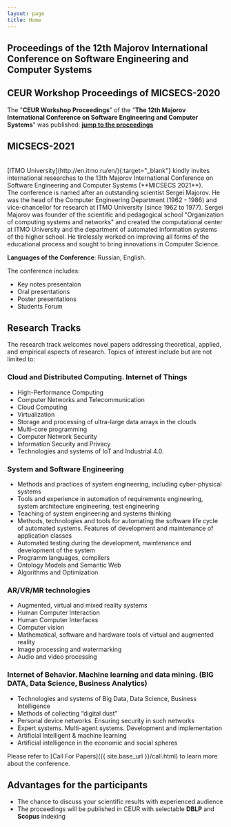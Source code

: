 ```yaml
---
layout: page
title: Home
---
```


## Proceedings of the 12th Majorov International Conference on Software Engineering and Computer Systems

## CEUR Workshop Proceedings of MICSECS-2020

The "**CEUR Workshop Proceedings**" of the "**The 12th Majorov International Conference on Software Engineering and Computer Systems**" was published: [**jump to the proceedings**](http://ceur-ws.org/Vol-2893/)

<!---
## Publication

Dear authors!

Based on the results of your participation in the conference, the organizing committee offers you to publish materials in the following collection of articles:

1. "**Proceedings of the XI Majorov International Conference on Software Engineering and Computer Systems**", which will be published in the first half of 2020 and will be indexed in the RSCI database. The list of selected papers: [**download**]({{ site.base_url }}/media/2019/MICSECS-2019-papers_for_RSCI.pdf){:target="_blank"}.
2. "**CEUR Workshop Proceedings**", which will be published in 2020 and will be indexed in the Scopus and DBLP databases. The list of selected papers: [**download**]({{ site.base_url }}/media/2019/MICSECS-2019-papers_for_CEUR.pdf){:target="_blank"}.
3. A special issue of "**Computers**" magazine, which will be published in 2020 and will be indexed in ESCI, Inspec, DBLP, and Scopus. The list of selected papers: [**download**]({{ site.base_url }}/media/2019/MICSECS-2019-papers_for_Computers.pdf){:target="_blank"}.

The instructions for each option are available at [**Publication page**]({{ site.base_url }}/publication.html).

## MICSECS-2019 Statistics

This year, the number of applicants increased by 1.5 times, and as a result 173 applications were submitted, including from 5 far abroad countries.
Russia was represented by authors from St. Petersburg primarily, Moscow, Nizhny Novgorod, Kirov, Ufa and 4 other regional centers.
The authors represented 17 universities (ITMO University, St. Petersburg Electrotechnical University "LETI", Russian State Hydrometeorological University, Moscow State University, Ural Federal University, etc.), 4 research centers, 4 commercial companies and one lyceum.

All applications were reviewed by an international program committee of 58 scientists and research engineers from Russia, Germany, the USA, Great Britain, Portugal and Finland. They represented ITMO University, St. Petersburg Electrotechnical University "LETI", Space University of Aerospace Instrumentation, SPIIRAS, Innopolis University, Tampere University, Siberian Federal University, E-Government Center and others.

459 reviews were prepared (2.65 per submission) and 61% of applications were approved.

The detailed program is available by this link: [**download program**]({{ site.base_url }}/media/MICSECS-2019-program.pdf){:target="_blank"}.

## About 
-->

<!-- <div >
      <img src="{{ site.base_url }}/img/itmo.jpeg">
</div> -->

## MICSECS-2021

<br>
[ITMO University](http://en.itmo.ru/en/){:target="_blank"} kindly invites international researches to the 13th Majorov International Conference on Software Engineering and Computer Systems (**MICSECS 2021**).

<br>
The conference is named after an outstanding scientist Sergei Majorov. He was the head of the Computer Engineering Department (1962 - 1986) and vice-chancellor for research at ITMO University (since 1962 to 1977). Sergei Majorov was founder of the scientific and pedagogical school  "Organization of computing systems and networks" and created the computational center at ITMO University and the department of automated information systems of the higher school. He tirelessly worked on improving all forms of the educational process and sought to bring innovations in Computer Science.

**Languages of the Conference**: Russian, English.

The conference includes:

* Key notes presentaion
* Oral presentations
* Poster presentations
* Students Forum

<!---
## Sponsors

<div >
      <a href="https://en.itmo.ru/" target="_blank">
            <img style="height:100px; margin-left:5%;" src="{{ site.base_url }}/img/itmo_logo_horiz_white_en.png"> 
      </a> 
      <a href="https://speechpro.com/" target="_blank">
            <img style="height:100px; margin-left:20px;" src="{{ site.base_url }}/img/crt.png">
      </a>
</div>
-->

## Research Tracks

The research track welcomes novel papers addressing theoretical, applied, and empirical aspects of research. Topics of interest include but are not limited to:

### **Cloud and Distributed Computing. Internet of Things**

* High-Performance Computing
* Computer Networks and Telecommunication
* Cloud Computing
* Virtualization
* Storage and processing of ultra-large data arrays in the clouds
* Multi-core programming
* Computer Network Security
* Information Security and Privacy
* Technologies and systems of IoT and Industrial 4.0.

### **System and Software Engineering**

* Methods and practices of system engineering, including cyber-physical systems
* Tools and experience in automation of requirements engineering, system architecture engineering, test engineering
* Teaching of system engineering and systems thinking
* Methods, technologies and tools for automating the software life cycle of automated systems. Features of development and maintenance of application classes
* Automated testing during the development, maintenance and development of the system
* Programm languages, compilers
* Ontology Models and Semantic Web
* Algorithms and Optimization

### **AR/VR/MR technologies**

* Augmented, virtual and mixed reality systems
* Human Computer Interaction
* Human Computer Interfaces
* Computer vision
* Mathematical, software and hardware tools of virtual and augmented reality
* Image processing and watermarking
* Audio and video processing

### **Internet of Behavior. Machine learning and data mining. (BIG DATA, Data Science, Business Analytics)**

* Technologies and systems of Big Data, Data Science, Business Intelligence
* Methods of collecting “digital dust”
* Personal device networks. Ensuring security in such networks
* Expert systems. Multi-agent systems. Development and implementation
* Artificial Intelligent & machine learning
* Artificial intelligence in the economic and social spheres

Please refer to [Call For Papers]({{ site.base_url }}/call.html) to learn more about the conference.

## Advantages for the participants

* The chance to discuss your scientific results with experienced audience
* The proceedings will be published in CEUR with selectable **DBLP** and **Scopus** indexing

